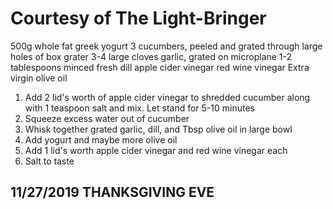 # Courtesy of The Light-Bringer
500g whole fat greek yogurt
3 cucumbers, peeled and grated through large holes of box grater
3-4 large cloves garlic, grated on microplane
1-2 tablespoons minced fresh dill
apple cider vinegar
red wine vinegar
Extra virgin olive oil


1. Add 2 lid's worth of apple cider vinegar to shredded cucumber along with 1 teaspoon salt and mix. Let stand for 5-10 minutes
2. Squeeze excess water out of cucumber
3. Whisk together grated garlic, dill, and Tbsp olive oil in large bowl
4. Add yogurt and maybe more olive oil
5. Add 1 lid's worth apple cider vinegar and red wine vinegar each
6. Salt to taste

## 11/27/2019 THANKSGIVING EVE
 

